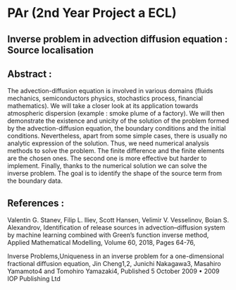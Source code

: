 # PAr (2nd Year Project a ECL)

## Inverse problem in advection diffusion equation : Source localisation



## Abstract : 

The advection-diffusion equation is involved in various domains (fluids mechanics, semiconductors physics, stochastics process, financial mathematics). 
We will take a closer look at its application towards atmospheric dispersion (example : smoke plume of a factory).
We will then demonstrate the existence and unicity of the solution of the problem formed by the advection-diffusion equation, the boundary conditions and the initial conditions. 
Nevertheless, apart from some simple cases,  there is usually no analytic expression of the solution.
Thus, we need numerical analysis methods to solve the problem. The finite difference and the finite elements are the chosen ones. 
The second one is more effective but harder to implement.
Finally, thanks to the numerical solution we can solve the inverse problem. The goal is to identify the shape of the source term from the boundary data.


## References :

Valentin G. Stanev, Filip L. Iliev, Scott Hansen, Velimir V. Vesselinov, Boian S. Alexandrov, Identification of release sources in advection–diffusion system by machine learning combined with Green’s function inverse method, Applied Mathematical Modelling, Volume 60, 2018, Pages 64-76,

Inverse Problems,Uniqueness in an inverse problem for a one-dimensional fractional diffusion equation, Jin Cheng1,2, Junichi Nakagawa3, Masahiro Yamamoto4 and Tomohiro Yamazaki4, Published 5 October 2009 • 2009 IOP Publishing Ltd

